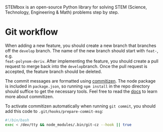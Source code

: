 STEMbox is an open-source Python library for solving STEM (Science, Technology, 
Engineering & Math) problems step by step.

# Git workflow

When adding a new feature, you should create a new branch that branches off the 
`develop` branch. The name of the new branch should start with `feat-`, e.g.  
`feat-polynom-deriv`. After implementing the feature, you should create a pull 
request to merge back into the `develop`branch. Once the pull request is 
accepted, the feature branch should be deleted.

The commit messages are formatted using 
[commitizen](http://commitizen.github.io/cz-cli/). The node package is included 
in `package.json`, so running `npm install` in the repo directory should 
suffice to get the necessary tools. Feel free to read the 
[docs](http://commitizen.github.io/cz-cli/) to learn more about commitizen.

To activate commitizen automatically when running `git commit`, you should add
this code to `.git/hooks/prepare-commit-msg`:

```bash
#!/bin/bash
exec < /dev/tty && node_modules/.bin/git-cz --hook || true
```
